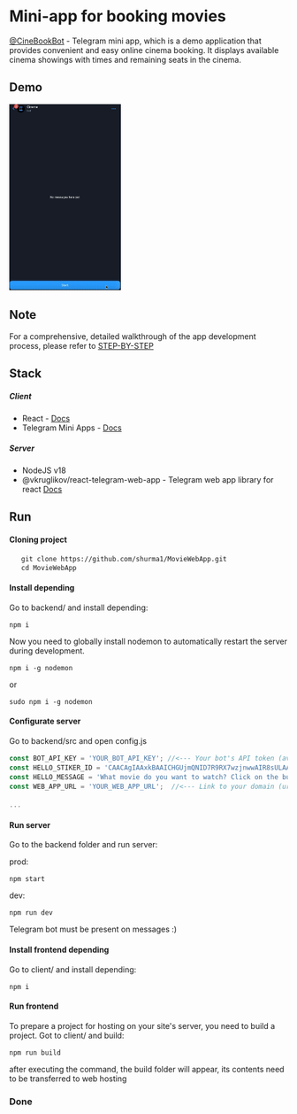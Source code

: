 # Mini-app for booking movies
[@CineBookBot](https://t.me/CineBookBot) - Telegram mini app, which is a demo application that provides convenient and easy online cinema booking. It displays available cinema showings with times and remaining seats in the cinema.

## Demo
<img src="demo.gif" alt="Demo video" width="40%">

## Note
For a comprehensive, detailed walkthrough of the app development process, please refer to [STEP-BY-STEP](STEP-BY-STEP.md)

## Stack
##### Client
  - React - [Docs](https://react.dev)
  - Telegram Mini Apps - [Docs](https://core.telegram.org/bots/webapps#implementing-mini-apps)
##### Server
  - NodeJS v18
  - @vkruglikov/react-telegram-web-app - Telegram web app library for react [Docs](https://github.com/vkruglikov/react-telegram-web-app)



## Run

#### Cloning project
 ```
    git clone https://github.com/shurma1/MovieWebApp.git
    cd MovieWebApp
 ```


#### Install depending
Go to backend/ and install depending:
```
npm i
```
Now you need to globally install nodemon to automatically restart the server during development.

```
npm i -g nodemon
```
or
```
sudo npm i -g nodemon
```

#### Configurate server
Go to backend/src and open config.js
```js
const BOT_API_KEY = 'YOUR_BOT_API_KEY'; //<--- Your bot's API token (available from @BotFather)
const HELLO_STIKER_ID = 'CAACAgIAAxkBAAICHGUjmQNID7R9RX7wzjnwwAIR8sULAAJHAANZu_wlXJ3WrE3fYSwwBA';
const HELLO_MESSAGE = 'What movie do you want to watch? Click on the button below and book your tickets.';
const WEB_APP_URL = 'YOUR_WEB_APP_URL';  //<--- Link to your domain (url address where the web application will work)
 
...
```

#### Run server
Go to the backend folder and run server:

prod:
```
npm start
```
dev:
```
npm run dev
```
Telegram bot must be present on messages :)

#### Install frontend depending
Go to client/ and install depending:
```
npm i
```

#### Run frontend
To prepare a project for hosting on your site's server, you need to build a project. Got to client/ and build:
```
npm run build
```
after executing the command, the build folder will appear, its contents need to be transferred to web hosting

### Done









  
